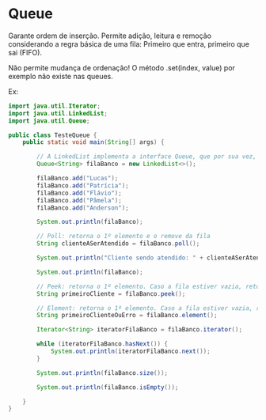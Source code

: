 # Queue

Garante ordem de inserção. Permite adição, leitura e remoção considerando a regra básica de uma fila: Primeiro que entra, primeiro que sai (FIFO).

Não permite mudança de ordenação! O método .set(index, value) por exemplo não existe nas queues.

Ex:

```java
import java.util.Iterator;
import java.util.LinkedList;
import java.util.Queue;

public class TesteQueue {
    public static void main(String[] args) {

        // A LinkedList implementa a interface Queue, que por sua vez, extende Collection
        Queue<String> filaBanco = new LinkedList<>();

        filaBanco.add("Lucas");
        filaBanco.add("Patrícia");
        filaBanco.add("Flávio");
        filaBanco.add("Pâmela");
        filaBanco.add("Anderson");

        System.out.println(filaBanco);

        // Poll: retorna o 1º elemento e o remove da fila
        String clienteASerAtendido = filaBanco.poll();

        System.out.println("Cliente sendo atendido: " + clienteASerAtendido);

        System.out.println(filaBanco);

        // Peek: retorna o 1º elemento. Caso a fila estiver vazia, retorna null
        String primeiroCliente = filaBanco.peek();

        // Element: retorna o 1º elemento. Caso a fila estiver vazia, retorna uma exceção: NoSuchElementException
        String primeiroClienteOuErro = filaBanco.element();

        Iterator<String> iteratorFilaBanco = filaBanco.iterator();

        while (iteratorFilaBanco.hasNext()) {
            System.out.println(iteratorFilaBanco.next());
        }

        System.out.println(filaBanco.size());

        System.out.println(filaBanco.isEmpty());

    }
}
```
